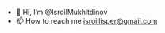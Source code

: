 - 👋 Hi, I’m @IsroilMukhitdinov
- 📫 How to reach me isroillisper@gmail.com

<!---
IsroilMukhitdinov/IsroilMukhitdinov is a ✨ special ✨ repository because its `README.md` (this file) appears on your GitHub profile.
You can click the Preview link to take a look at your changes.
--->
